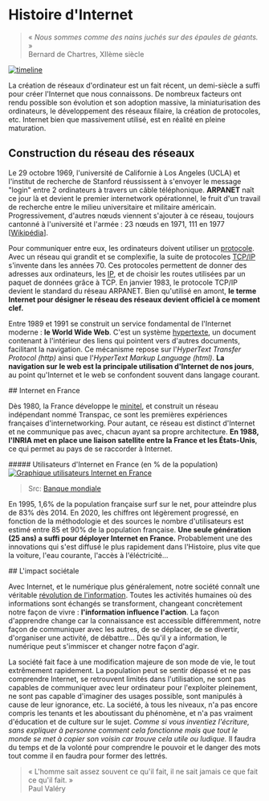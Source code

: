 # Histoire d'Internet

> « *Nous sommes comme des nains juchés sur des épaules de géants.* »  
Bernard de Chartres, XIIème siècle

[![timeline](/static/Internet_timeline.png)](/static/Internet_timeline.png)

La création de réseaux d'ordinateur est un fait récent, un demi-siècle a suffi pour créer l'Internet que nous connaissons. De nombreux facteurs ont rendu possible son évolution et son adoption massive, la miniaturisation des ordinateurs, le développement des réseaux filaire, la création de protocoles, etc.
Internet bien que massivement utilisé, est en réalité en pleine maturation.

## Construction du réseau des réseaux

Le 29 octobre 1969, l'université de Californie à Los Angeles (UCLA) et l'institut de recherche de Stanford réussissent à s'envoyer le message "login" entre 2 ordinateurs à travers un câble téléphonique.
**ARPANET** naît ce jour là et devient le premier internetwork opérationnel, le fruit d'un travail de recherche entre le milieu universitaire et militaire américain.
Progressivement, d'autres nœuds viennent s'ajouter à ce réseau, toujours cantonné à l'université et l'armée : 23 nœuds   en 1971, 111 en 1977 [[Wikipédia](https://fr.wikipedia.org/wiki/ARPANET#Historique)].

Pour communiquer entre eux, les ordinateurs doivent utiliser un [protocole](https://www.larousse.fr/encyclopedie/divers/protocole/83819). Avec un réseau qui grandit et se complexifie, la suite de protocoles [TCP/IP](https://www.journaldunet.fr/web-tech/dictionnaire-du-webmastering/1203405-tcp-ip-transmission-control-protocol-internet-protocol-definition-traduction/) s'invente dans les années 70. Ces protocoles permettent de donner des adresses aux ordinateurs, les [IP](https://ip.me/), et de choisir les routes utilisées par un paquet de données grâce à TCP. En janvier 1983, le protocole TCP/IP devient le standard du réseau ARPANET. Bien qu'utilisé en amont, **le terme Internet pour désigner le réseau des réseaux devient officiel à ce moment clef.**

Entre 1989 et 1991 se construit un service fondamental de l'Internet moderne : **le World Wide Web**. C'est un système [hypertexte](https://fr.wikipedia.org/wiki/Hypertexte), un document contenant à l'intérieur des liens qui pointent vers d'autres documents, facilitant la navigation. Ce mécanisme repose sur l'*HyperText Transfer Protocol (http)* ainsi que l'*HyperText Markup Language (html)*. **La navigation sur le web est la principale utilisation d'Internet de nos jours**, au point qu'Internet et le web se confondent souvent dans langage courant.

## Internet en France

Dès 1980, la France développe le [minitel](https://fr.wikipedia.org/wiki/Minitel), et construit un réseau indépendant nommé Transpac, ce sont les premières expériences françaises d'internetworking. Pour autant, ce réseau est distinct d'Internet et ne communique pas avec, chacun ayant sa propre architecture. **En 1988, l'INRIA met en place une liaison satellite entre la France et les États-Unis**, ce qui permet au pays de se raccorder à Internet.

##### Utilisateurs d'Internet en France (en % de la population)  
[![Graphique utilisateurs Internet en France](/static/utilisateur_internet_france.png)](/static/utilisateur_internet_france.png)
> Src: [Banque mondiale](https://donnees.banquemondiale.org/indicateur/IT.NET.USER.ZS?end=2019&locations=FR&start=1990&view=chart&year=2016)

En 1995, 1,6% de la population française surf sur le net, pour atteindre plus de 83% dès 2014. En 2020, les chiffres ont légèrement progressé, en fonction de la méthodologie et des sources le nombre d'utilisateurs est estimé entre 85 et 90% de la population française. **Une seule génération (25 ans) a suffi pour déployer Internet en France.**
Probablement une des innovations qui s'est diffusé le plus rapidement dans l'Histoire, plus vite que la voiture, l'eau courante, l'accès à l'éléctricité...

## L'impact sociétale

Avec Internet, et le numérique plus généralement, notre société connaît une véritable [révolution de l'information](sur_internet_tout_est_information.md).
Toutes les activités humaines où des informations sont échangés se transforment, changeant concrètement notre façon de vivre : **l'information influence l'action**. La façon d'apprendre change car la connaissance est accessible différemment, notre façon de communiquer avec les autres, de se déplacer, de se divertir, d'organiser une activité, de débattre... Dès qu'il y a information, le numérique peut s'immiscer et changer notre façon d'agir.

La société fait face à une modification majeure de son mode de vie, le tout extrêmement rapidement. La population peut se sentir dépassé et ne pas comprendre Internet, se retrouvent limités dans l'utilisation, ne sont pas capables de communiquer avec leur ordinateur pour l'exploiter pleinement, ne sont pas capable d'imaginer des usages possible, sont manipulés à cause de leur ignorance, etc. La société, à tous les niveaux, n'a pas encore compris les tenants et les aboutissant du phénomène, et n'a pas vraiment d'éducation et de culture sur le sujet. *Comme si vous inventiez l'écriture, sans expliquer à personne comment cela fonctionne mais que tout le monde se met à copier son voisin car trouve cela utile ou ludique.* Il faudra du temps et de la volonté pour comprendre le pouvoir et le danger des mots tout comme il en faudra pour former des lettrés.

> « L'homme sait assez souvent ce qu'il fait, il ne sait jamais ce que fait ce qu'il fait. »  
Paul Valéry
